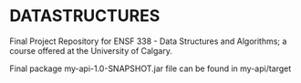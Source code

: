 # DATASTRUCTURES
Final Project Repository for ENSF 338 - Data Structures and Algorithms; a course offered at the University of Calgary.

Final package my-api-1.0-SNAPSHOT.jar file can be found in my-api/target 
